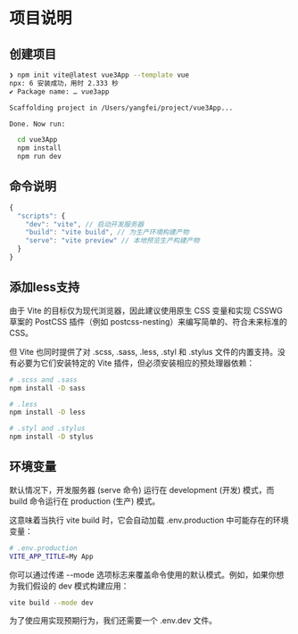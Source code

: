 # 项目说明

## 创建项目

```bash
❯ npm init vite@latest vue3App --template vue
npx: 6 安装成功，用时 2.333 秒
✔ Package name: … vue3app

Scaffolding project in /Users/yangfei/project/vue3App...

Done. Now run:

  cd vue3App
  npm install
  npm run dev
```

## 命令说明

```javascript
{
  "scripts": {
    "dev": "vite", // 启动开发服务器
    "build": "vite build", // 为生产环境构建产物
    "serve": "vite preview" // 本地预览生产构建产物
  }
}
```

## 添加less支持

由于 Vite 的目标仅为现代浏览器，因此建议使用原生 CSS 变量和实现 CSSWG 草案的 PostCSS 插件（例如 postcss-nesting）来编写简单的、符合未来标准的 CSS。

但 Vite 也同时提供了对 .scss, .sass, .less, .styl 和 .stylus 文件的内置支持。没有必要为它们安装特定的 Vite 插件，但必须安装相应的预处理器依赖：

```bash
# .scss and .sass
npm install -D sass

# .less
npm install -D less

# .styl and .stylus
npm install -D stylus
```

## 环境变量

默认情况下，开发服务器 (serve 命令) 运行在 development (开发) 模式，而 build 命令运行在 production (生产) 模式。

这意味着当执行 vite build 时，它会自动加载 .env.production 中可能存在的环境变量：

```bash
# .env.production
VITE_APP_TITLE=My App
```

你可以通过传递 --mode 选项标志来覆盖命令使用的默认模式。例如，如果你想为我们假设的 dev 模式构建应用：

```bash
vite build --mode dev
```

为了使应用实现预期行为，我们还需要一个 .env.dev 文件。

